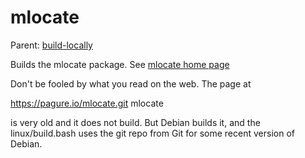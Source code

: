 mlocate
====

Parent: [build-locally](../../README.md)

Builds the mlocate package. See [mlocate home page](http://mlocate.sourceforge.net/)

Don't be fooled by what you read on the web.  The page at

  https://pagure.io/mlocate.git mlocate

is very old and it does not build. But Debian builds it, and the
linux/build.bash uses the git repo from Git for some recent version of
Debian.



